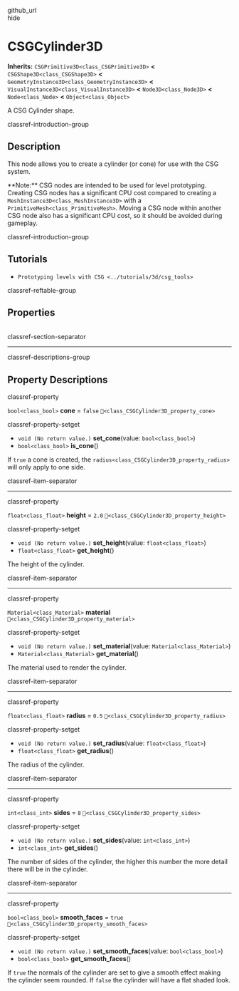 github\_url  
hide

# CSGCylinder3D

**Inherits:** `CSGPrimitive3D<class_CSGPrimitive3D>` **&lt;**
`CSGShape3D<class_CSGShape3D>` **&lt;**
`GeometryInstance3D<class_GeometryInstance3D>` **&lt;**
`VisualInstance3D<class_VisualInstance3D>` **&lt;**
`Node3D<class_Node3D>` **&lt;** `Node<class_Node>` **&lt;**
`Object<class_Object>`

A CSG Cylinder shape.

classref-introduction-group

## Description

This node allows you to create a cylinder (or cone) for use with the CSG
system.

\*\*Note:\*\* CSG nodes are intended to be used for level prototyping.
Creating CSG nodes has a significant CPU cost compared to creating a
`MeshInstance3D<class_MeshInstance3D>` with a
`PrimitiveMesh<class_PrimitiveMesh>`. Moving a CSG node within another
CSG node also has a significant CPU cost, so it should be avoided during
gameplay.

classref-introduction-group

## Tutorials

-   `Prototyping levels with CSG <../tutorials/3d/csg_tools>`

classref-reftable-group

## Properties

<table>
<tbody>
<tr>
</tr>
<tr>
</tr>
<tr>
</tr>
<tr>
</tr>
<tr>
</tr>
<tr>
</tr>
</tbody>
</table>

classref-section-separator

------------------------------------------------------------------------

classref-descriptions-group

## Property Descriptions

classref-property

`bool<class_bool>` **cone** = `false`
`🔗<class_CSGCylinder3D_property_cone>`

classref-property-setget

-   `void (No return value.)` **set\_cone**(value: `bool<class_bool>`)
-   `bool<class_bool>` **is\_cone**()

If `true` a cone is created, the
`radius<class_CSGCylinder3D_property_radius>` will only apply to one
side.

classref-item-separator

------------------------------------------------------------------------

classref-property

`float<class_float>` **height** = `2.0`
`🔗<class_CSGCylinder3D_property_height>`

classref-property-setget

-   `void (No return value.)` **set\_height**(value:
    `float<class_float>`)
-   `float<class_float>` **get\_height**()

The height of the cylinder.

classref-item-separator

------------------------------------------------------------------------

classref-property

`Material<class_Material>` **material**
`🔗<class_CSGCylinder3D_property_material>`

classref-property-setget

-   `void (No return value.)` **set\_material**(value:
    `Material<class_Material>`)
-   `Material<class_Material>` **get\_material**()

The material used to render the cylinder.

classref-item-separator

------------------------------------------------------------------------

classref-property

`float<class_float>` **radius** = `0.5`
`🔗<class_CSGCylinder3D_property_radius>`

classref-property-setget

-   `void (No return value.)` **set\_radius**(value:
    `float<class_float>`)
-   `float<class_float>` **get\_radius**()

The radius of the cylinder.

classref-item-separator

------------------------------------------------------------------------

classref-property

`int<class_int>` **sides** = `8`
`🔗<class_CSGCylinder3D_property_sides>`

classref-property-setget

-   `void (No return value.)` **set\_sides**(value: `int<class_int>`)
-   `int<class_int>` **get\_sides**()

The number of sides of the cylinder, the higher this number the more
detail there will be in the cylinder.

classref-item-separator

------------------------------------------------------------------------

classref-property

`bool<class_bool>` **smooth\_faces** = `true`
`🔗<class_CSGCylinder3D_property_smooth_faces>`

classref-property-setget

-   `void (No return value.)` **set\_smooth\_faces**(value:
    `bool<class_bool>`)
-   `bool<class_bool>` **get\_smooth\_faces**()

If `true` the normals of the cylinder are set to give a smooth effect
making the cylinder seem rounded. If `false` the cylinder will have a
flat shaded look.

